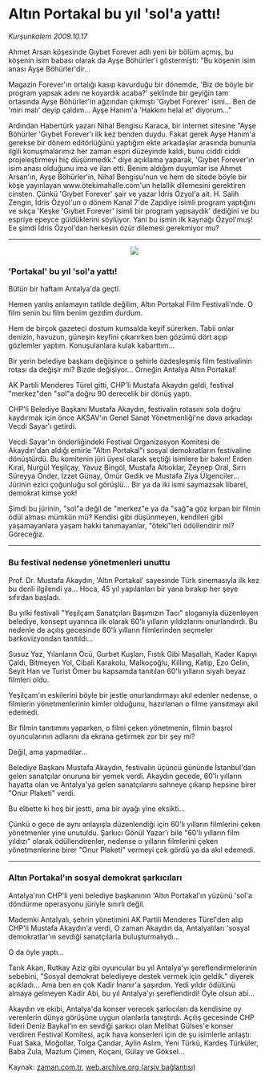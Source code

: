 # Altın Portakal bu yıl 'sol'a yattı!

*Kurşunkalem 2009.10.17*

<tr><td class="metin" colspan="2" style="padding-top: 20px; padding-left: 5px; ">Ahmet Arsan köşesinde Gıybet Forever adlı yeni bir bölüm açmış, bu köşenin isim babası olarak da Ayşe Böhürler'i göstermişti: "Bu köşenin isim anası Ayşe Böhürler'dir...</td></tr><tr><td class="metin" colspan="2" style="padding-top: 20px; padding-left: 5px; "><p>Magazin Forever'ın ortalığı kasıp kavurduğu bir dönemde, 'Biz de böyle bir program yapsak adını ne koyardık acaba?' şeklinde bir geyiğin tam ortasında Ayşe Böhürler'in ağzından çıkmıştı 'Gıybet Forever' ismi... Ben de 'miri malı' deyip çaldım... Ayşe Hanım'a 'Hakkını helal et' diyorum..."
<p>Ardından Habertürk yazarı Nihal Bengisu Karaca, bir internet sitesine "Ayşe Böhürler 'Gıybet Forever'ı ilk kez benden duydu. Fakat gerek Ayşe Hanım'a gerekse bir dönem editörlüğünü yaptığım ekte arkadaşlar arasında bununla ilgili konuşmalarımız her zaman espri düzeyinde kaldı, bunu ciddi ciddi projeleştirmeyi hiç düşünmedik." diye açıklama yaparak, 'Gıybet Forever'ın isim anası olduğunu ima ve ilan etti. Benim aldığım duyumlar ise Ahmet Arsan'ın, Ayşe Böhürler'in, Nihal Bengisu'nun ve hem de sitede böyle bir köşe yayınlayan www.ötekimahalle.com'un helallik dilemesini gerektiren cinsten. Çünkü 'Gıybet Forever' şair ve yazar İdris Özyol'a ait. H. Salih Zengin, İdris Özyol'un o dönem Kanal 7'de Zapdiye isimli program yaptığını ve sıkça 'Keşke 'Gıybet Forever' isimli bir program yapsaydık' dediğini ve bu espriye epeyce güldüklerini söylüyor. Yani bu ismin ilk kaynağı Özyol'muş! Ee şimdi İdris Özyol'dan herkesin özür dilemesi gerekmiyor mu?
<p><hr/>
<p><p align="center"><img src="http://web.archive.org/web/20091230130406im_/http://medya.zaman.com.tr/2009/10/17/kalem01.jpg"/>
<p><h3>'Portakal' bu yıl 'sol'a yattı!</h3>
<p>Bütün bir haftam Antalya'da geçti.
<p>Hemen yanlış anlamayın tatilde değilim, Altın Portakal Film Festivali'nde. O film senin bu film benim gezdim durdum.
<p>Hem de birçok gazeteci dostum kumsalda keyif sürerken. Tabii onlar denizin, havuzun, güneşin keyfini çıkarırken ben gözümü dört açıp gözlemler yaptım. Konuşulanlara kulak kabarttım...
<p>Bir yerin belediye başkanı değişince o şehirle özdeşleşmiş film festivalinin rotası da değişir mi? Bizde değişiyor... Örneğin Antalya Altın Portakal!
<p>AK Partili Menderes Türel gitti, CHP'li Mustafa Akaydın geldi, festival "merkez"den "sol"a doğru 90 derecelik bir dönüş yaptı.
<p>CHP'li Belediye Başkanı Mustafa Akaydın, festivalin rotasını sola doğru kaydırmak için önce AKSAV'ın Genel Sanat Yönetmenliği'ne dava arkadaşı Vecdi Sayar'ı getirdi.
<p>Vecdi Sayar'ın önderliğindeki Festival Organizasyon Komitesi de Akaydın'dan aldığı emirle "Altın Portakal"ı sosyal demokratların festivaline dönüştürdü. Bu komitenin jüri üyesi olarak seçtiği isimlere bir bakın! Erden Kıral, Nurgül Yeşilçay, Yavuz Bingöl, Mustafa Altıoklar, Zeynep Oral, Sırrı Süreyya Önder, İzzet Günay, Ömür Gedik ve Mustafa Ziya Ülgenciler... Jürinin ezici çoğunluğu sol görüşlü... Bir ya da iki ismi saymazsak libarel, demokrat kimse yok!
<p>Şimdi bu jürinin, "sol"a değil de "merkez"e ya da "sağ"a göz kırpan bir filmin ödül alması mümkün mü? Kendisi gibi düşünmeyen, kendileri gibi yaşamayanlara yaşam hakkı tanımayanlar, "öteki"leri ödüllendirir mi? Göreceğiz.
<p><hr/>
<p><h3>Bu festival nedense yönetmenleri unuttu </h3>
<p>Prof. Dr. Mustafa Akaydın, 'Altın Portakal' sayesinde Türk sinemasıyla ilk kez bu denli ilgilendi ya... Hoca, 45 yıl yapılanları bir yana bırakıp her şeye sıfırdan başladı.
<p>Bu yılki festivali "Yeşilçam Sanatçıları Başımızın Tacı" sloganıyla düzenleyen belediye, konsept uyarınca ilk olarak 60'lı yılların yıldızlarını onurlandırdı. Bu nedenle de açılış gecesinde 60'lı yılların filmlerinden seçmeler barkovizyondan tanıtıldı...
<p>Susuz Yaz, Yılanların Öcü, Gurbet Kuşları, Fıstık Gibi Maşallah, Kader Kapıyı Çaldı, Bitmeyen Yol, Cibali Karakolu, Malkoçoğlu, Killing, Katip, Ezo Gelin, Seyit Han ve Turist Ömer bu kapsamda tanıtılan 60'lı yılların siyah beyaz filmleri oldu.
<p>Yeşilçam'ın eskilerini böyle bir jestle onurlandırmayı akıl edenler nedense, o filmlerin yönetmenlerinin kimler olduğunu, hazırlanan o filme yansıtmayı akıl edemedi.
<p>Bir filmin tanıtımını yaparken, o filmi çeken yönetmenin, filmin başrol oyuncularının adlarını da ekrana getirmek zor bir şey mi?
<p>Değil, ama yapmadılar...
<p>Belediye Başkanı Mustafa Akaydın, festivalin üçüncü gününde İstanbul'dan gelen sanatçılar onuruna bir yemek verdi. Akaydın gecede, 60'lı yılların hayatta olan ve Antalya'ya gelen sanatçılarını sahneye çıkarıp hepsine birer "Onur Plaketi" verdi.
<p>Bu elbette ki hoş bir jestti, ama bir ayağı yine eksikti...
<p>Çünkü o gece de aynı anlayışla düzenlendiği için 60'lı yılların filmlerini çeken yönetmenler yine unutuldu. Şarkıcı Gönül Yazar'ı bile "60'lı yılların film yıldızı" olarak ödüllendirenler, nedense o yılların filmlerini çeken yönetmenlerine birer "Onur Plaketi" vermeyi çok gördü ya da akıl edemedi.
<p><hr/>
<p><h3>Altın Portakal'ın sosyal demokrat şarkıcıları </h3>
<p>Antalya'nın CHP'li yeni belediye başkanının 'Altın Portakal'ın yüzünü 'sol'a döndürme operasyonu jüriyle sınırlı değil.
<p>Mademki Antalyalı, şehrin yönetimini AK Partili Menderes Türel'den alıp CHP'li Mustafa Akaydın'a verdi, O zaman Akaydın da, Antalyalıları 'sosyal demokratlar'ın sevdiği sanatçılarla buluşturmalıydı...
<p>O da öyle yaptı...
<p>Tarık Akan, Rutkay Aziz gibi oyuncular bu yıl Antalya'yı şereflendirmelerinin sebebini, "Sosyal demokrat belediyeye destek vermek için geldik." diyerek açıkladı... Ama ben en çok Kadir İnanır'a şaşırdım. Yedi yıldır ödülünü almaya gelmeyen Kadir Abi, bu yıl Antalya'yı şereflendirdi! Öyle olsun abi...
<p>Akaydın ve ekibi, Antalya'da konser verecek şarkıcıları da kendisine oy verenlerin dünya görüşüne uygun olanlarla tanıştırdı. Açılış gecesinde CHP lideri Deniz Baykal'ın en sevdiği şarkıcı olan Melihat Gülses'e konser verdiren Festival Komitesi, açık hava konserleri için de şu isimlerle anlaştı: Fuat Saka, Moğollar, Tolga Çandar, Aylin Aslım, Yeni Türkü, Kardeş Türküler, Baba Zula, Mazlum Çimen, Koçani, Gülay ve Göksel...<br/></p></p></p></p></p></p></p></p></p></p></p></p></p></p></p></p></p></p></p></p></p></p></p></p></p></p></p></p></p></p></p></p></td></tr>

Kaynak: [zaman.com.tr](http://zaman.com.tr/yazar.do?yazino=904163), [web.archive.org (arşiv bağlantısı)](http://web.archive.org/web/20091230130406/http://www.zaman.com.tr:80/yazar.do?yazino=904163)
